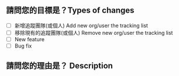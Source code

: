 <!--- 新增追蹤團隊或是個人 -->

## 請問您的目標是？Types of changes

- [ ] 新增追蹤團隊(或個人) Add new org/user the tracking list
- [ ] 移除現有的追蹤團隊(或個人) Remove new org/user the tracking list
- [ ] New feature
- [ ] Bug fix

## 請問您的理由是？ Description

<!--- 如果是新增，請附上相關g0v證明，像是共筆連結，提案連結或是活動紀錄 -->

<!--- 如果是移除，請敘述理由 -->
